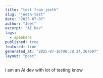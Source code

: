 ```yaml
---
title: "test from jeeth"
slug: "jeeth-test"
date: "2025-07-07"
author: "Jeet"
excerpt: "AI Dev"
tags:
  - speakers
published: true
featured: true
generated_at: "2025-07-16T06:38:34.367697"
layout: "post"
---
```


i am an Ai dev with lot of testing know